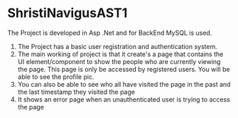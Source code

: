 # ShristiNavigusAST1
The Project is developed in Asp .Net and for BackEnd MySQL is used.

1. The Project has a basic user registration and authentication system.
2. The main working of project is that it create's a page that contains the UI element/component to show the people who are currently     viewing the page. This page is only be accessed by registered users. You will be able to see the profile pic.
3. You can also be able to see who all have visited the page in the past and the last timestamp they visited the page
4. It shows an error page when an unauthenticated user is trying to access the page

